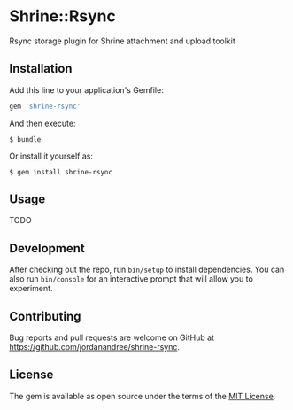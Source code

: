 # Shrine::Rsync

Rsync storage plugin for Shrine attachment and upload toolkit

## Installation

Add this line to your application's Gemfile:

```ruby
gem 'shrine-rsync'
```

And then execute:

    $ bundle

Or install it yourself as:

    $ gem install shrine-rsync

## Usage

TODO

## Development

After checking out the repo, run `bin/setup` to install dependencies. You can also run `bin/console` for an interactive prompt that will allow you to experiment.

## Contributing

Bug reports and pull requests are welcome on GitHub at https://github.com/jordanandree/shrine-rsync.


## License

The gem is available as open source under the terms of the [MIT License](http://opensource.org/licenses/MIT).

